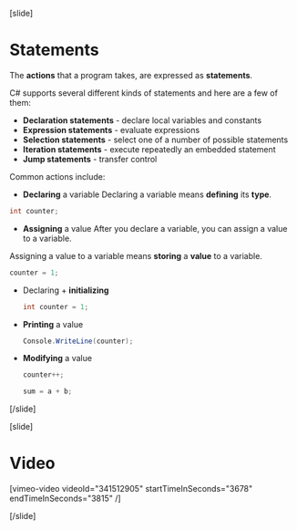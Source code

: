 [slide]
# Statements
The **actions** that a program takes, are expressed as **statements**. 

C# supports several different kinds of statements and here are a few of them:
  * **Declaration statements** - declare local variables and constants
  * **Expression statements** - evaluate expressions
  * **Selection statements** - select one of a number of possible statements
  * **Iteration statements** - execute repeatedly an embedded statement
  * **Jump statements** - transfer control
  
Common actions include:
-  **Declaring** a variable
  Declaring a variable means **defining** its **type**.
  ```cs
  int counter;
  ```
-  **Assigning** a value
  After you declare a variable, you can assign a value to a variable. 
  
  Assigning a value to a variable means **storing** a **value** to a variable.
  ```cs
  counter = 1;
  ```

- Declaring + **initializing**
  ```cs
  int counter = 1;
  ```

- **Printing** a value
  ```cs 
  Console.WriteLine(counter);
  ```

- **Modifying** a value
  ```cs
  counter++;
  ```
  
  ```cs
  sum = a + b;
  ```
[/slide]

[slide]
# Video

[vimeo-video videoId="341512905" startTimeInSeconds="3678" endTimeInSeconds="3815" /]

[/slide]